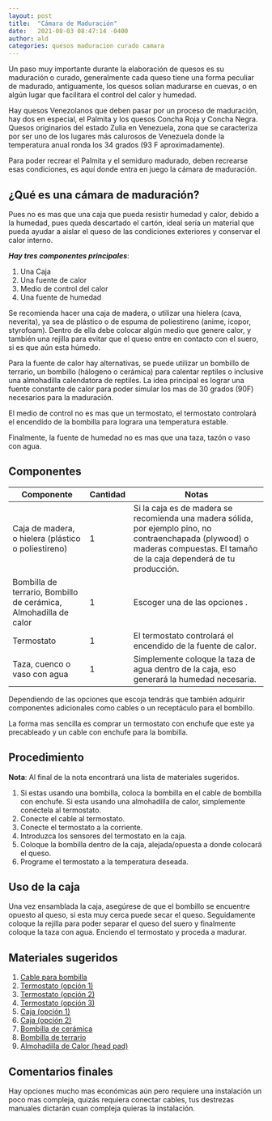 ```yaml
---
layout: post
title:  "Cámara de Maduración"
date:   2021-08-03 08:47:14 -0400
author: ald
categories: quesos maduracion curado camara
---
```


Un paso muy importante durante la elaboración de quesos es su maduración o curado, generalmente cada queso tiene una forma peculiar de madurado, antiguamente, los quesos solían madurarse en cuevas, o en algún lugar que facilitara el control del calor y humedad.

Hay quesos Venezolanos que deben pasar por un proceso de maduración, hay dos en especial, el Palmita y los quesos Concha Roja y Concha Negra. Quesos originarios del estado Zulia en Venezuela, zona que se caracteriza por ser uno de los lugares más calurosos de Venezuela donde la temperatura anual ronda los 34 grados (93 F aproximadamente).

Para poder recrear el Palmita y el semiduro madurado, deben recrearse esas condiciones, es aquí donde entra en juego la cámara de maduración.

## ¿Qué es una cámara de maduración?

Pues no es mas que una caja que pueda resistir humedad y calor, debido a la humedad, pues queda descartado el cartón, ideal sería un material que pueda ayudar a aislar el queso de las condiciones exteriores y conservar el calor interno.

***Hay tres componentes principales***:

1. Una Caja
2. Una fuente de calor
3. Medio de control del calor
4. Una fuente de humedad

Se recomienda hacer una caja de madera, o utilizar una hielera (cava, neverita), ya sea de plástico o de espuma de poliestireno (anime, icopor, styrofoam). Dentro de ella debe colocar algún medio que genere calor, y también una rejilla para evitar que el queso entre en contacto con el suero, si es que aún esta húmedo.

Para la fuente de calor hay alternativas, se puede utilizar un bombillo de terrario, un bombillo (hálogeno o cerámica) para calentar  reptiles o inclusive una almohadilla calendatora de reptiles. La idea principal es lograr una fuente constante de calor para poder simular los mas de 30 grados (90F) necesarios para la maduración.

El medio de control no es mas que un termostato, el termostato controlará el encendido de la bombilla para lograra una temperatura estable.

Finalmente, la fuente de humedad no es mas que una taza, tazón o vaso con agua.

## Componentes

Componente | Cantidad | Notas
------------| ---------| -----
Caja de madera, o hielera (plástico o poliestireno) | 1 | Si la caja es de madera se recomienda una madera sólida, por ejemplo pino, no contraenchapada (plywood) o maderas compuestas. El tamaño de la caja dependerá de tu producción.
Bombilla de terrario, Bombillo de cerámica, Almohadilla de calor  | 1 | Escoger una de las opciones .
Termostato | 1 | El termostato controlará el encendido de la fuente de calor.
Taza, cuenco o vaso con agua | 1 | Simplemente coloque la taza de agua dentro de la caja, eso generará la humedad necesaria.

Dependiendo de las opciones que escoja tendrás que también adquirir componentes adicionales como cables o un receptáculo para el bombillo.

La forma mas sencilla es comprar un termostato con enchufe que este ya precableado y un cable con enchufe para la bombilla.

## Procedimiento

**Nota**: Al final de la nota encontrará una lista de materiales sugeridos.

1. Si estas usando una bombilla, coloca la bombilla en el cable de bombilla con enchufe. Si esta usando una almohadilla de calor, simplemente conéctela al termostato.
2. Conecte el cable al termostato.
3. Conecte el termostato a la corriente.
4. Introduzca los sensores del termostato en la caja.
5. Coloque la bombilla dentro de la caja, alejada/opuesta a donde colocará el queso.
6. Programe el termostato a la temperatura deseada.

## Uso de la caja

Una vez ensamblada la caja, asegúrese de que el bombillo se encuentre opuesto al queso, si esta muy cerca puede secar el queso. Seguidamente coloque la rejilla para poder separar el queso del suero y finalmente coloque la taza con agua. Enciendo el termostato y proceda a madurar.

## Materiales sugeridos

1. [Cable para bombilla](https://www.amazon.com/-/es/extensi%C3%B3n-interruptor-encendido-dormitorio-crecimiento/dp/B08N9S2J89/ref=sr_1_22?__mk_es_US=%C3%85M%C3%85%C5%BD%C3%95%C3%91&dchild=1&keywords=cable+for+light+bulb&qid=1627998003&sr=8-22)
2. [Termostato (opción 1)](https://www.amazon.com/-/es/Controlador-temperatura-refrigeraci%C3%B3n-almohadilla-invernadero/dp/B083Q7YRBM/ref=sr_1_7?__mk_es_US=%C3%85M%C3%85%C5%BD%C3%95%C3%91&crid=1Y6L6RP1K25NU&dchild=1&keywords=reptile+heat+pad+with+temperature+control&qid=1627997713&sprefix=reptile+heat+pad%2Caps%2C352&sr=8-7)
3. [Termostato (opción 2)](https://www.amazon.com/-/es/BN-LINK-Termostato-germinaci%C3%B3n-invernadero-incubaci%C3%B3n/dp/B01I15S6OM/ref=sr_1_9?__mk_es_US=%C3%85M%C3%85%C5%BD%C3%95%C3%91&crid=1Y6L6RP1K25NU&dchild=1&keywords=reptile+heat+pad+with+temperature+control&qid=1627997713&sprefix=reptile+heat+pad%2Caps%2C352&sr=8-9)
4. [Termostato (opción 3)](https://www.amazon.com/-/es/Poniie-TC-DN2-Termostato-germinaci%C3%B3n-fermentador/dp/B08N9KZFW4/ref=sr_1_10?__mk_es_US=%C3%85M%C3%85%C5%BD%C3%95%C3%91&crid=1WHTWX37I1WNZ&dchild=1&keywords=thermostat+for+terrarium&qid=1627999190&sprefix=thermostat+for+terr%2Caps%2C327&sr=8-10)
5. [Caja (opción 1)](https://www.amazon.com/-/es/ICE-AGE-ON17F-Thermo-Chill/dp/B00UZBCTK8/ref=sr_1_2?__mk_es_US=%C3%85M%C3%85%C5%BD%C3%95%C3%91&crid=3GC389XQX58V8&dchild=1&keywords=small+styrofoam+cooler&qid=1627998877&sprefix=styrofoam+cooler+box%2Caps%2C241&sr=8-2)
6. [Caja (opción 2)](https://www.amazon.com/-/es/Hielera-rendimiento-Coleman-cuartos-gal%C3%B3n/dp/B0000DH4LT/ref=sr_1_14?__mk_es_US=%C3%85M%C3%85%C5%BD%C3%95%C3%91&dchild=1&keywords=cooler&qid=1627999041&sr=8-14)
7. [Bombilla de cerámica](https://www.amazon.com/-/es/bombillas-term%C3%B3metro-infrarrojo-lagartija-serpiente/dp/B08PKS3CH9/ref=sr_1_18?__mk_es_US=%C3%85M%C3%85%C5%BD%C3%95%C3%91&dchild=1&keywords=bombilla+de+terrario&qid=1627998619&sr=8-18)
8. [Bombilla de terrario](https://www.amazon.com/-/es/Bombilla-infrarroja-calefacci%C3%B3n-reptiles-dom%C3%A9stico/dp/B0936MY1HT/ref=sr_1_2?__mk_es_US=%C3%85M%C3%85%C5%BD%C3%95%C3%91&crid=1MSITDKSZ5UDY&dchild=1&keywords=terrarium+bulb&qid=1627998699&sprefix=terra%2Caps%2C231&sr=8-2)
9. [Almohadilla de Calor (head pad)](https://www.amazon.com/-/es/Wuhostam-Calentador-controlador-temperatura-terratenientes/dp/B07PH4S43F/ref=sr_1_8?__mk_es_US=%C3%85M%C3%85%C5%BD%C3%95%C3%91&crid=1Y6L6RP1K25NU&dchild=1&keywords=reptile+heat+pad+with+temperature+control&qid=1627997713&sprefix=reptile+heat+pad%2Caps%2C352&sr=8-8)

## Comentarios finales

Hay opciones mucho mas económicas aún pero requiere una instalación un poco mas compleja, quizás requiera conectar cables, tus destrezas manuales dictarán cuan compleja quieras la instalación.